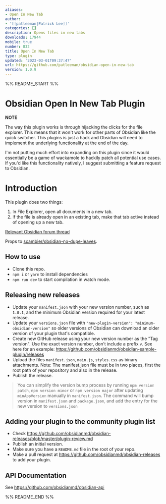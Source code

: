 ```yaml
---
aliases:
- Open In New Tab
author:
- '[[patleeman|Patrick Lee]]'
categories: []
description: Opens files in new tabs
downloads: 17944
mobile: true
number: 832
title: Open In New Tab
type: plugin
updated: '2023-03-01T09:37:47'
url: https://github.com/patleeman/obsidian-open-in-new-tab
version: 1.0.9
---
```


%% README_START %%

# Obsidian Open In New Tab Plugin

**NOTE**

The way this plugin works is through hijacking the clicks for the file explorer. This means that it won't work for other parts of Obsidian like the quick switcher. This plugins is just a hack and Obsidian will need to implement the underlying functionality at the end of the day.

I'm not putting much effort into expanding on this plugin since it would essentially be a game of wackamole to hackily patch all potential use cases. If you'd like this functionality natively, I suggest submitting a feature request to Obsidian.


# Introduction

This plugin does two things:

1. In File Explorer, open all documents in a new tab.
2. If the file is already open in an existing tab, make that tab active instead of opening up a new tab.

[Relevant Obsidian forum thread](https://forum.obsidian.md/t/click-links-files-to-open-in-new-tab-by-default/7347)

Props to [scambier/obsidian-no-dupe-leaves](https://github.com/scambier/obsidian-no-dupe-leaves).

## How to use

-   Clone this repo.
-   `npm i` or `yarn` to install dependencies
-   `npm run dev` to start compilation in watch mode.

## Releasing new releases

-   Update your `manifest.json` with your new version number, such as `1.0.1`, and the minimum Obsidian version required for your latest release.
-   Update your `versions.json` file with `"new-plugin-version": "minimum-obsidian-version"` so older versions of Obsidian can download an older version of your plugin that's compatible.
-   Create new GitHub release using your new version number as the "Tag version". Use the exact version number, don't include a prefix `v`. See here for an example: https://github.com/obsidianmd/obsidian-sample-plugin/releases
-   Upload the files `manifest.json`, `main.js`, `styles.css` as binary attachments. Note: The manifest.json file must be in two places, first the root path of your repository and also in the release.
-   Publish the release.

> You can simplify the version bump process by running `npm version patch`, `npm version minor` or `npm version major` after updating `minAppVersion` manually in `manifest.json`.
> The command will bump version in `manifest.json` and `package.json`, and add the entry for the new version to `versions.json`

## Adding your plugin to the community plugin list

-   Check https://github.com/obsidianmd/obsidian-releases/blob/master/plugin-review.md
-   Publish an initial version.
-   Make sure you have a `README.md` file in the root of your repo.
-   Make a pull request at https://github.com/obsidianmd/obsidian-releases to add your plugin.

## API Documentation

See https://github.com/obsidianmd/obsidian-api


%% README_END %%